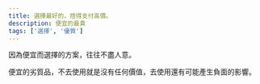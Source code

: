 ```yaml
---
title: 選擇最好的，捨得支付高價。
description: 便宜的最貴
tags: ['選擇', '優質']
---
```

因為便宜而選擇的方案，往往不盡人意。

便宜的劣質品，不去使用就是沒有任何價值，去使用還有可能產生負面的影響。